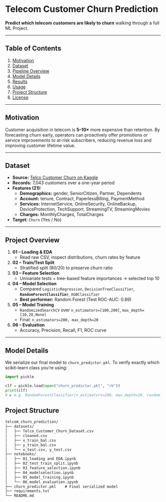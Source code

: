 # Telecom Customer Churn Prediction

**Predict which telecom customers are likely to churn** walking through a full ML Project.

---

## Table of Contents

1. [Motivation](#motivation)  
2. [Dataset](#dataset)  
3. [Pipeline Overview](#pipeline-overview)  
4. [Model Details](#model-details)  
5. [Results](#results)  
6. [Usage](#usage)  
7. [Project Structure](#project-structure)  
8. [License](#license)  

---

## Motivation

Customer acquisition in telecom is **5–10×** more expensive than retention. By forecasting churn early, operators can proactively offer promotions or service improvements to at-risk subscribers, reducing revenue loss and improving customer lifetime value.  

---

## Dataset

- **Source:** [Telco Customer Churn on Kaggle][kaggle]  
- **Records:** 7,043 customers over a one-year period  
- **Features (21):**  
  - **Demographics:** gender, SeniorCitizen, Partner, Dependents  
  - **Account:** tenure, Contract, PaperlessBilling, PaymentMethod  
  - **Services:** InternetService, OnlineSecurity, OnlineBackup, DeviceProtection, TechSupport, StreamingTV, StreamingMovies  
  - **Charges:** MonthlyCharges, TotalCharges  
- **Target:** `Churn` (Yes / No)  

[kaggle]: https://www.kaggle.com/blastchar/telco-customer-churn

---

## Project Overview

1. **01 – Loading & EDA**  
   - Read raw CSV, inspect distributions, churn rates by feature  
2. **02 – Train/Test Split**  
   - Stratified split (80/20) to preserve churn ratio  
3. **03 – Feature Selection**  
   - Univariate tests + tree-based feature importances → selected top 10  
4. **04 – Model Selection**  
   - Compared `LogisticRegression`, `DecisionTreeClassifier`, **`RandomForestClassifier`**, `XGBClassifier`  
   - **Best performer:** Random Forest (Test ROC-AUC: 0.89)  
5. **05 – Model Training**  
   - `RandomizedSearchCV` over `n_estimators=[100,200]`, `max_depth=[10,20,None]`  
   - Final: `n_estimators=200, max_depth=20`  
6. **06 – Evaluation**  
   - Accuracy, Precision, Recall, F1, ROC curve  

---

## Model Details

We serialize our final model to `churn_predictor.pkl`.  To verify exactly which scikit-learn class you’re using:

```python
import pickle

clf = pickle.load(open("churn_predictor.pkl", "rb"))
print(clf)
# ▶️ e.g. RandomForestClassifier(n_estimators=200, max_depth=20, random_state=42)
```
## Project Structure
```markdown
telcom_churn_prediction/
├── datasets/
│   ├── Telco_Customer_Churn_Dataset.csv
│   ├── cleaned.csv
│   ├── x_train_bal.csv
│   ├── y_train_bal.csv
│   └── x_test.csv, y_test.csv
├── notebooks/
│   ├── 01_loading and EDA.ipynb
│   ├── 02_test_train_split.ipynb
│   ├── 03_feature_selection.ipynb
│   ├── 04_modelselection.ipynb
│   ├── 05_model_training.ipynb
│   └── 06_model_evaluation.ipynb
├── churn_predictor.pkl    # Final serialized model
├── requirements.txt
└── README.md
```
